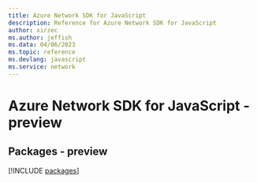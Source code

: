 ```yaml
---
title: Azure Network SDK for JavaScript
description: Reference for Azure Network SDK for JavaScript
author: xirzec
ms.author: jeffish
ms.data: 04/06/2023
ms.topic: reference
ms.devlang: javascript
ms.service: network
---
```

# Azure Network SDK for JavaScript - preview
## Packages - preview
[!INCLUDE [packages](network-index.md)]